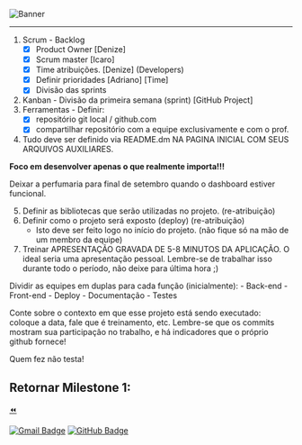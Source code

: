 ![Banner](../../assets/img/Roteiro%20de%20Desenvolvimento.png)


<hr>

 1. Scrum - Backlog
    - [x] Product Owner [Denize]
    - [x] Scrum master [Icaro]
    - [x] Time atribuições. [Denize] (Developers)
    - [x] Definir prioridades [Adriano] [Time]
    - [x] Divisão das sprints 
 2. Kanban - Divisão da primeira semana (sprint) [GitHub Project]
 3. Ferramentas - Definir: 
    - [x] repositório git local / github.com 
    - [x] compartilhar repositório com a equipe exclusivamente e com o prof. 
 4. Tudo deve ser definido via README.dm NA PAGINA INICIAL COM SEUS ARQUIVOS AUXILIARES.  

**Foco em desenvolver apenas o que realmente importa!!!**  

Deixar a perfumaria para final de setembro quando o dashboard estiver funcional. 

 5. Definir as bibliotecas que serão utilizadas no projeto.  (re-atribuição)
 6. Definir como o projeto será exposto (deploy) (re-atribuição)
    - Isto deve ser feito logo no início do projeto. (não fique só na mão de um membro da equipe)
 7. Treinar APRESENTAÇÃO GRAVADA DE 5-8 MINUTOS DA APLICAÇÃO. O ideal seria uma apresentação pessoal. Lembre-se de trabalhar isso durante todo o período, não deixe para última hora ;)

Dividir as equipes em duplas para cada função (inicialmente):
    - Back-end
    - Front-end
    - Deploy
    - Documentação
    - Testes
  
Conte sobre o contexto em que esse projeto está sendo executado: coloque a data, fale que é treinamento, etc. Lembre-se que os commits mostram sua participação no trabalho, e há indicadores que o próprio github fornece!

Quem fez não testa!


<!-- rodapé -->
## Retornar Milestone 1:

  [:rewind:](../../DOC/Milestones/milestone1.md)

  
[![Gmail Badge](https://img.shields.io/badge/Gmail-D14836?style=for-the-badge&logo=gmail&logoColor=white)](mailto:balcao.brasil.adm@gmail.com)
[![GitHub Badge](https://img.shields.io/badge/GitHub-100000?style=for-the-badge&logo=github&logoColor=white)](https://github.com/DeBaFig/ProjetoEntra21-22-PHP)
